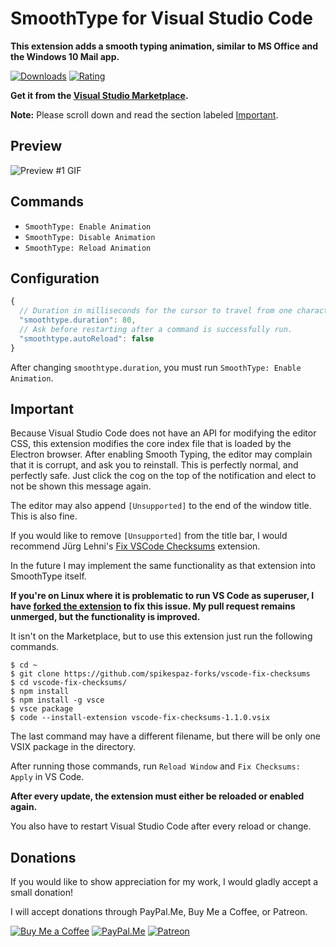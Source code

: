 # SmoothType for Visual Studio Code

**This extension adds a smooth typing animation,
similar to MS Office and the Windows 10 Mail app.**

[![Downloads](https://img.shields.io/vscode-marketplace/d/spikespaz.vscode-smoothtype.svg?style=for-the-badge)](https://marketplace.visualstudio.com/items?itemName=spikespaz.vscode-smoothtype)
[![Rating](https://img.shields.io/vscode-marketplace/r/spikespaz.vscode-smoothtype.svg?style=for-the-badge)](https://marketplace.visualstudio.com/items?itemName=spikespaz.vscode-smoothtype)

**Get it from the [Visual Studio Marketplace](https://marketplace.visualstudio.com/items?itemName=spikespaz.vscode-smoothtype).**

**Note:** Please scroll down and read the section labeled [Important](#important).

## Preview

![Preview #1 GIF](https://github.com/spikespaz/vscode-smoothtype/raw/master/images/preview.gif)

## Commands

 * `SmoothType: Enable Animation`
 * `SmoothType: Disable Animation`
 * `SmoothType: Reload Animation`

## Configuration

```js
{
  // Duration in milliseconds for the cursor to travel from one character position (or line) to the next.
  "smoothtype.duration": 80,
  // Ask before restarting after a command is successfully run.
  "smoothtype.autoReload": false
}
```

After changing `smoothtype.duration`, you must run `SmoothType: Enable Animation`.

## Important

Because Visual Studio Code does not have an API for modifying the editor CSS, this extension modifies the core index file that is loaded by the Electron browser. After enabling Smooth Typing, the editor may complain that it is corrupt, and ask you to reinstall. This is perfectly normal, and perfectly safe. Just click the cog on the top of the notification and elect to not be shown this message again.

The editor may also append `[Unsupported]` to the end of the window title. This is also fine.

If you would like to remove `[Unsupported]` from the title bar, I would recommend Jürg Lehni's [Fix VSCode Checksums](https://marketplace.visualstudio.com/items?itemName=lehni.vscode-fix-checksums) extension.

In the future I may implement the same functionality as that extension into SmoothType itself.

**If you're on Linux where it is problematic to run VS Code as superuser, I have [forked the extension](https://github.com/spikespaz-forks/vscode-fix-checksums) to fix this issue. My pull request remains unmerged, but the functionality is improved.**

It isn't on the Marketplace, but to use this extension just run the following commands.

```
$ cd ~
$ git clone https://github.com/spikespaz-forks/vscode-fix-checksums
$ cd vscode-fix-checksums/
$ npm install
$ npm install -g vsce
$ vsce package
$ code --install-extension vscode-fix-checksums-1.1.0.vsix
```

The last command may have a different filename, but there will be only one VSIX package in the directory.

After running those commands, run `Reload Window` and `Fix Checksums: Apply` in VS Code.

**After every update, the extension must either be reloaded or enabled again.**

You also have to restart Visual Studio Code after every reload or change.

## Donations

If you would like to show appreciation for my work, I would gladly accept a small donation!

I will accept donations through PayPal.Me, Buy Me a Coffee, or Patreon.

[![Buy Me a Coffee](https://i.imgur.com/fN422E7.png)](https://buymeacoffee.com/spikespaz)
[![PayPal.Me](https://i.imgur.com/JWkunGi.png)](https://paypal.me/spikespaz)
[![Patreon](https://i.imgur.com/K05b2RO.png)](https://patreon.com/spikespaz)
